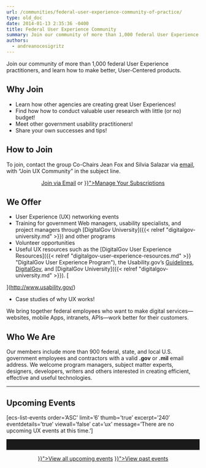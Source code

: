 ```yaml
---
url: /communities/federal-user-experience-community-of-practice/
type: old_doc
date: 2014-01-13 2:35:36 -0400
title: Federal User Experience Community
summary: Join our community of more than 1,000 federal User Experience practitioners, and learn how to make better, User-Centered products. Why Join Learn how other agencies are creating great User Experiences! Find how how to conduct valuable user research with little (or no) budget! Meet other government usability practitioners! Share your own successes and tips! How
authors:
  - andreanocesigritz
---
```


Join our community of more than 1,000 federal User Experience practitioners, and learn how to make better, User-Centered products.

## Why Join

  * Learn how other agencies are creating great User Experiences!
  * Find how how to conduct valuable user research with little (or no) budget!
  * Meet other government usability practitioners!
  * Share your own successes and tips!

## How to Join

To join, contact the group Co-Chairs Jean Fox and Silvia Salazar via <a href="mailto:ux-cop-request@listserv.gsa.gov?subject=Join UX Community" target="_blank">email</a>, with “Join UX Community” in the subject line.

<div style="text-align: center">
  <a class="button" href="mailto:ux-cop-request@listserv.gsa.gov?subject=Join UX Community">Join via Email</a> or <a class="button" href="{{< relref "manage-your-listserv-subscription.md" >}}">Manage Your Subscriptions</a>
</div>

## We Offer

  * User Experience (UX) networking events
  * Training for government Web managers, usability specialists, and project managers through [DigitalGov University]({{< relref "digitalgov-university.md" >}}) and other programs
  * Volunteer opportunities
  * Useful UX resources such as the [DigitalGov User Experience Resources]({{< relref "digitalgov-user-experience-resources.md" >}} "DigitalGov User Experience Program"), the Usability.gov&#8217;s [Guidelines](http://guidelines.usability.gov/), [DigitalGov](https://www.WHATEVER), and [DigitalGov University]({{< relref "digitalgov-university.md" >}}). [
  
](http://www.usability.gov/) 
  * Case studies of why UX works!

We bring together federal employees who want to make digital services—websites, mobile Apps, intranets, APIs—work better for their customers.

## Who We Are

Our members include more than 900 federal, state, and local U.S. government employees and contractors with a valid **.gov** or **.mil** email address. We welcome program managers, subject matter experts, designers, developers, writers and others interested in creating efficient, effective and useful technologies.

<hr style="color: white;border-style: none" />

## **Upcoming Events**

[ecs-list-events order=&#8217;ASC&#8217; limit=&#8217;6&#8242; thumb=&#8217;true&#8217; excerpt=&#8217;240&#8242; eventdetails=&#8217;true&#8217; viewall=&#8217;false&#8217; cat=&#8217;ux&#8217; message=&#8217;There are no upcoming UX events at this time.&#8217;]

<hr style="border: none;height: 2em" />

<p style="text-align: center">
  <a class="button" href="({{< link "events" >}}">View all upcoming events</a> <a class="button" href="{{< relref "video-library.md" >}}">View past events</a>
</p>